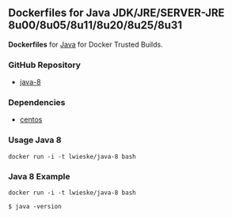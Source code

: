## Dockerfiles for Java JDK/JRE/SERVER-JRE 8u00/8u05/8u11/8u20/8u25/8u31


**Dockerfiles** for [Java](http://www.oracle.com/technetwork/java/index.html) for Docker Trusted Builds.

### GitHub Repository

* [java-8](https://github.com/lwieske/dockerfiles-java-8)

### Dependencies

* [centos](https://registry.hub.docker.com/_/centos/)

### Usage Java 8

    docker run -i -t lwieske/java-8 bash

### Java 8 Example

    docker run -i -t lwieske/java-8 bash

    $ java -version
